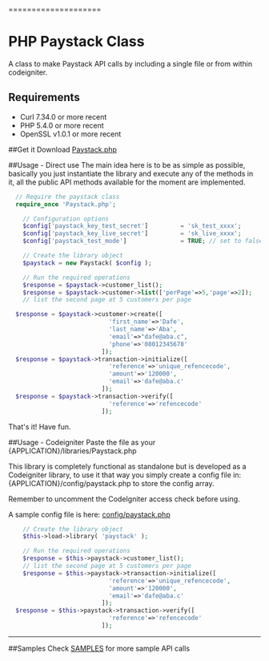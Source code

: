 ====================
# PHP Paystack Class
A class to make Paystack API calls by including a single file or from within codeigniter.

## Requirements
- Curl 7.34.0 or more recent
- PHP 5.4.0 or more recent
- OpenSSL v1.0.1 or more recent

##Get it
Download [Paystack.php](Paystack.php)

##Usage - Direct use
The main idea here is to be as simple as possible, basically you just instantiate the library and execute
any of the methods in it, all the public API methods available for the moment are implemented.

```php
  // Require the paystack class
  require_once 'Paystack.php';

	// Configuration options
	$config['paystack_key_test_secret']         = 'sk_test_xxxx';
	$config['paystack_key_live_secret']         = 'sk_live_xxxx';
	$config['paystack_test_mode']               = TRUE; // set to false when you are ready to go live

	// Create the library object
	$paystack = new Paystack( $config );

	// Run the required operations
	$response = $paystack->customer_list();
	$response = $paystack->customer->list(['perPage'=>5,'page'=>2]);
	// list the second page at 5 customers per page

  $response = $paystack->customer->create([
                            'first_name'=>'Dafe',
                            'last_name'=>'Aba',
                            'email'=>"dafe@aba.c",
                            'phone'=>'08012345678'
                          ]);
  $response = $paystack->transaction->initialize([
                            'reference'=>'unique_refencecode',
                            'amount'=>'120000',
                            'email'=>'dafe@aba.c'
                          ]);
  $response = $paystack->transaction->verify([
                            'reference'=>'refencecode'
                          ]);
```

That's it! Have fun.

##Usage - Codeigniter
Paste the file as your {APPLICATION}/libraries/Paystack.php

This library is completely functional as standalone but is developed as a Codeigniter library,
to use it that way you simply create a config file in: {APPLICATION}/config/paystack.php to store the config array.

Remember to uncomment the CodeIgniter access check before using.

A sample config file is here: [config/paystack.php](config/paystack.php)

```php
	// Create the library object
	$this->load->library( 'paystack' );

	// Run the required operations
	$response = $this->paystack->customer_list();
	// list the second page at 5 customers per page
	$response = $this->paystack->transaction->initialize([
                            'reference'=>'unique_refencecode',
                            'amount'=>'120000',
                            'email'=>'dafe@aba.c'
                          ]);
  $response = $this->paystack->transaction->verify([
                            'reference'=>'refencecode'
                          ]);
```

---------
##Samples
Check [SAMPLES](SAMPLES.md) for more sample API calls